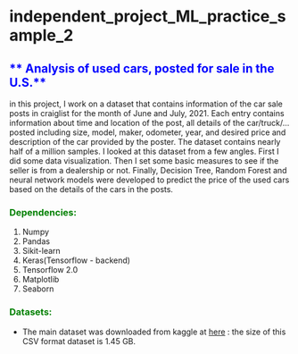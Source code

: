 # independent_project_ML_practice_sample_2
## <font color='blue'>** Analysis of used cars, posted for sale in the U.S.**</font>
   in this project, I work on a dataset that contains information of the car sale posts in craiglist for the month of June and July, 2021. Each entry contains information about  time and location of the post, all details of the car/truck/... posted including  size, model, maker, odometer, year, and desired price and description of the car  provided by the poster. The dataset contains nearly half of a million samples. I looked at this dataset from a few angles. First I did some data visualization. Then I set some basic measures to see if the seller is from a dealership or not. Finally, Decision Tree, Random Forest and neural network models were developed to predict the price of the used cars based on the details of the cars in the posts.
   
  
### <font color='green'>**Dependencies:**</font>
1. Numpy 
2. Pandas 
3. Sikit-learn
4. Keras(Tensorflow - backend)
5. Tensorflow 2.0
6. Matplotlib
7. Seaborn

### <font color='green'>**Datasets:**</font>
* The main dataset was downloaded from kaggle at [here](https://www.kaggle.com/austinreese/craigslist-carstrucks-data) : the size of this CSV format dataset is  1.45 GB.

